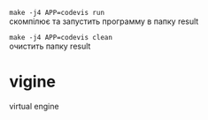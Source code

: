 `make -j4 APP=codevis run`  
скомпілює та запустить программу в папку result  

`make -j4 APP=codevis clean`  
очистить папку result


# vigine
virtual engine

